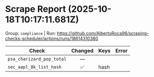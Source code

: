 # Scrape Report (2025-10-18T10:17:11.681Z)

Group: `compliance`  |  Run: https://github.com/AlbertoRoca96/scraping-checks-scheduler/actions/runs/18614310380

| Check | Changed | Keys | Error |
|---|:---:|:--|:--|
| `psa_charizard_pop_total` | — |  |  |
| `sec_aapl_8k_list_hash` | ✅ | hash |  |
